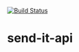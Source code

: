 [![Build Status](https://travis-ci.org/NkFab/send-it-api.svg?branch=master)](https://travis-ci.org/NkFab/send-it-api)
# send-it-api
